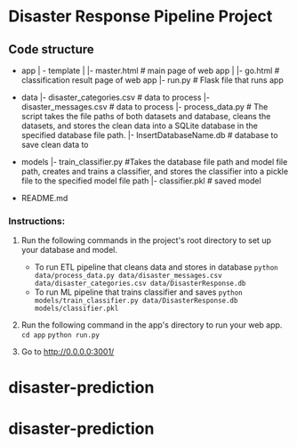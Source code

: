 # Disaster Response Pipeline Project

## Code structure

- app
| - template
| |- master.html  # main page of web app
| |- go.html  # classification result page of web app
|- run.py  # Flask file that runs app

- data
|- disaster_categories.csv  # data to process 
|- disaster_messages.csv  # data to process
|- process_data.py # The script takes the file paths of both datasets and database, cleans the datasets, and stores the clean data into a SQLite database in the specified database file path.
|- InsertDatabaseName.db   # database to save clean data to

- models
|- train_classifier.py #Takes the database file path and model file path, creates and trains a classifier, and stores the classifier into a pickle file to the specified model file path
|- classifier.pkl  # saved model 

- README.md



### Instructions:
1. Run the following commands in the project's root directory to set up your database and model.

    - To run ETL pipeline that cleans data and stores in database
        `python data/process_data.py data/disaster_messages.csv data/disaster_categories.csv data/DisasterResponse.db`
    - To run ML pipeline that trains classifier and saves
        `python models/train_classifier.py data/DisasterResponse.db models/classifier.pkl`

2. Run the following command in the app's directory to run your web app.
    `cd app`
    `python run.py`

3. Go to http://0.0.0.0:3001/
# disaster-prediction
# disaster-prediction
